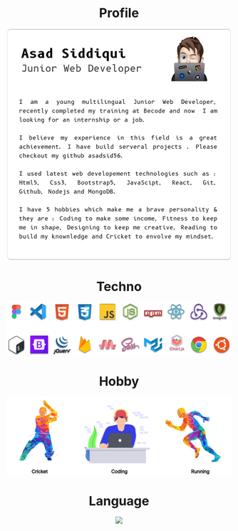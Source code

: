 

<h1 align="center"> Profile</h1>
  <img src="Title.png"/>


<h1 align="center"> Techno</h1>
  <img src="Techonology.png"/>
  
 <h1 align="center">Hobby</h1>
<p align="center">
  <img src="Hobby.png"/>
</p>

 <h1 align="center">Language</h1>
<p align="center">
  <img src="Typo(1).png"/>
</p>
